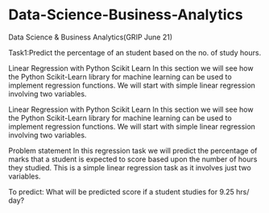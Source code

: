 # Data-Science-Business-Analytics
Data Science & Business Analytics(GRIP June 21)

Task1:Predict the percentage of an student based on the no. of study hours.

Linear Regression with Python Scikit Learn
In this section we will see how the Python Scikit-Learn library for machine learning can be used to implement regression functions. We will start with simple linear regression involving two variables.

Linear Regression with Python Scikit Learn
In this section we will see how the Python Scikit-Learn library for machine learning can be used to implement regression functions. We will start with simple linear regression involving two variables.

Problem statement
In this regression task we will predict the percentage of marks that a student is expected to score based upon the number of hours they studied. This is a simple linear regression task as it involves just two variables.

To predict:
What will be predicted score if a student studies for 9.25 hrs/ day?
